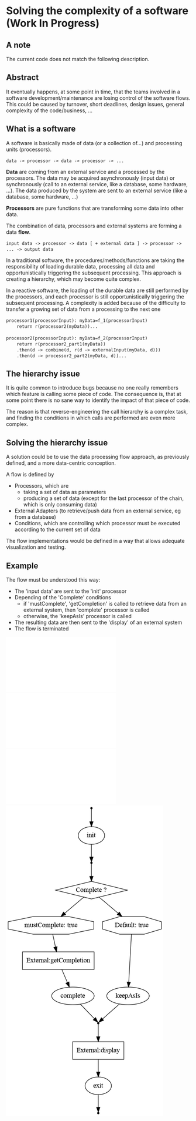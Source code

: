 # Solving the complexity of a software (Work In Progress)
## A note
The current code does not match the following description.

## Abstract

It eventually happens, at some point in time, that the teams involved in a software development/maintenance are losing control of the software flows. This could be caused by turnover, short deadlines, design issues, general complexity of the code/business, ...

## What is a software
A software is basically made of data (or a collection of...) and processing units (processors).
```
data -> processor -> data -> processor -> ...
```

**Data** are coming from an external service and a processed by the processors. 
The data may be acquired asynchronously (input data) or synchronously (call to an external service, like a database, some hardware, ...).
The data produced by the system are sent to an external service (like a database, some hardware, ...) 

**Processors** are pure functions that are transforming some data into other data.

The combination of data, processors and external systems are forming a data **flow**.
```                 
input data -> processor -> data [ + external data ] -> processor -> ... -> output data
```

In a traditional software, the procedures/methods/functions are taking the responsibility of loading durable data, processing all data and opportunistically triggering the subsequent processing. This approach is creating a hierarchy, which may become quite complex.

In a reactive software, the loading of the durable data are still performed by the processors, and each processor is still opportunistically triggering the subsequent processing. A complexity is added because of the difficulty to transfer a growing set of data from a processing to the next one
```
processor1(processorInput): myData=f_1(processorInput)
    return r(processor2(myData))...

processor2(processorInput): myData=f_2(processorInput)
    return r(processor2_part1(myData))
    .then(d -> combine(d, r(d -> externalInput(myData, d)))
    .then(d -> processor2_part2(myData, d))...
```

## The hierarchy issue
It is quite common to introduce bugs because no one really remembers which feature is calling some piece of code.
The consequence is, that at some point there is no sane way to identify the impact of that piece of code.

The reason is that reverse-engineering the call hierarchy is a complex task, and finding the conditions in which calls are performed are even more complex.

## Solving the hierarchy issue
A solution could be to use the data processing flow approach, as previously defined, and a more data-centric conception.

A flow is defined by 
* Processors, which are 
   * taking a set of data as parameters
   * producing a set of data (except for the last processor of the chain, which is only consuming data)
* External Adapters (to retrieve/push data from an external service, eg from a database)
* Conditions, which are controlling which processor must be executed according to the current set of data

The flow implementations would be defined in a way that allows adequate visualization and testing.

## Example

The flow must be understood this way:
* The 'input data' are sent to the 'init' processor
* Depending of the 'Complete' conditions
   * if 'mustComplete', 'getCompletion' is called to retrieve data from an external system, then 'complete' processor is called
   * otherwise, the 'keepAsIs' processor is called
* The resulting data are then sent to the 'display' of an external system
* The flow is terminated

![Flow definition](examples/src/test/java/ch/skymarshall/dataflowmgr/examples/SimpleTest.java)
![Procedural execution](examples/src/test/java/ch/skymarshall/dataflowmgr/examples/simple/SimpleFlow.java)
![Reactive execution](examples/src/test/java/ch/skymarshall/dataflowmgr/examples/simplerx/SimpleFlow.java)
![Simple flow](examples/src/test/reports/SimpleFlow.png)

